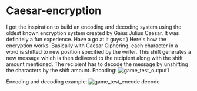 # Caesar-encryption
I got the inspiration to build an encoding and decoding system using the oldest known encryption system created by Gaius Julius Caesar.
It was definitely a fun experience. Have a go at it guys : )
Here's how the encryption works. Basically with Caesar Ciphering, each character in a word is shifted to new position specified by the writer.
This shift generates a new message which is then delivered to the recipient along with the shift amount mentioned. 
The recipient has to decode the message by unshifting the characters by the shift amount. 
Encoding:
![game_test_output1](https://user-images.githubusercontent.com/61329578/190535588-67eb287f-09bf-48cd-8dca-19b69c37cca2.png)

Encoding and decoding example:
![game_test_encode decode](https://user-images.githubusercontent.com/61329578/190535671-637bc431-867f-4944-bec0-302358963217.png)
